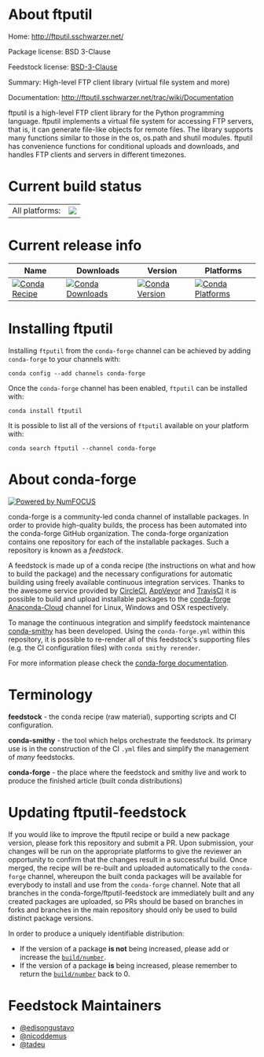 About ftputil
=============

Home: http://ftputil.sschwarzer.net/

Package license: BSD 3-Clause

Feedstock license: [BSD-3-Clause](https://github.com/conda-forge/ftputil-feedstock/blob/master/LICENSE.txt)

Summary: High-level FTP client library (virtual file system and more)

Documentation: http://ftputil.sschwarzer.net/trac/wiki/Documentation

ftputil is a high-level FTP client library for the Python programming
language. ftputil implements a virtual file system for accessing FTP
servers, that is, it can generate file-like objects for remote files.
The library supports many functions similar to those in the os, os.path
and shutil modules. ftputil has convenience functions for conditional
uploads and downloads, and handles FTP clients and servers in different
timezones.


Current build status
====================


<table><tr><td>All platforms:</td>
    <td>
      <a href="https://dev.azure.com/conda-forge/feedstock-builds/_build/latest?definitionId=3893&branchName=master">
        <img src="https://dev.azure.com/conda-forge/feedstock-builds/_apis/build/status/ftputil-feedstock?branchName=master">
      </a>
    </td>
  </tr>
</table>

Current release info
====================

| Name | Downloads | Version | Platforms |
| --- | --- | --- | --- |
| [![Conda Recipe](https://img.shields.io/badge/recipe-ftputil-green.svg)](https://anaconda.org/conda-forge/ftputil) | [![Conda Downloads](https://img.shields.io/conda/dn/conda-forge/ftputil.svg)](https://anaconda.org/conda-forge/ftputil) | [![Conda Version](https://img.shields.io/conda/vn/conda-forge/ftputil.svg)](https://anaconda.org/conda-forge/ftputil) | [![Conda Platforms](https://img.shields.io/conda/pn/conda-forge/ftputil.svg)](https://anaconda.org/conda-forge/ftputil) |

Installing ftputil
==================

Installing `ftputil` from the `conda-forge` channel can be achieved by adding `conda-forge` to your channels with:

```
conda config --add channels conda-forge
```

Once the `conda-forge` channel has been enabled, `ftputil` can be installed with:

```
conda install ftputil
```

It is possible to list all of the versions of `ftputil` available on your platform with:

```
conda search ftputil --channel conda-forge
```


About conda-forge
=================

[![Powered by NumFOCUS](https://img.shields.io/badge/powered%20by-NumFOCUS-orange.svg?style=flat&colorA=E1523D&colorB=007D8A)](http://numfocus.org)

conda-forge is a community-led conda channel of installable packages.
In order to provide high-quality builds, the process has been automated into the
conda-forge GitHub organization. The conda-forge organization contains one repository
for each of the installable packages. Such a repository is known as a *feedstock*.

A feedstock is made up of a conda recipe (the instructions on what and how to build
the package) and the necessary configurations for automatic building using freely
available continuous integration services. Thanks to the awesome service provided by
[CircleCI](https://circleci.com/), [AppVeyor](https://www.appveyor.com/)
and [TravisCI](https://travis-ci.com/) it is possible to build and upload installable
packages to the [conda-forge](https://anaconda.org/conda-forge)
[Anaconda-Cloud](https://anaconda.org/) channel for Linux, Windows and OSX respectively.

To manage the continuous integration and simplify feedstock maintenance
[conda-smithy](https://github.com/conda-forge/conda-smithy) has been developed.
Using the ``conda-forge.yml`` within this repository, it is possible to re-render all of
this feedstock's supporting files (e.g. the CI configuration files) with ``conda smithy rerender``.

For more information please check the [conda-forge documentation](https://conda-forge.org/docs/).

Terminology
===========

**feedstock** - the conda recipe (raw material), supporting scripts and CI configuration.

**conda-smithy** - the tool which helps orchestrate the feedstock.
                   Its primary use is in the construction of the CI ``.yml`` files
                   and simplify the management of *many* feedstocks.

**conda-forge** - the place where the feedstock and smithy live and work to
                  produce the finished article (built conda distributions)


Updating ftputil-feedstock
==========================

If you would like to improve the ftputil recipe or build a new
package version, please fork this repository and submit a PR. Upon submission,
your changes will be run on the appropriate platforms to give the reviewer an
opportunity to confirm that the changes result in a successful build. Once
merged, the recipe will be re-built and uploaded automatically to the
`conda-forge` channel, whereupon the built conda packages will be available for
everybody to install and use from the `conda-forge` channel.
Note that all branches in the conda-forge/ftputil-feedstock are
immediately built and any created packages are uploaded, so PRs should be based
on branches in forks and branches in the main repository should only be used to
build distinct package versions.

In order to produce a uniquely identifiable distribution:
 * If the version of a package **is not** being increased, please add or increase
   the [``build/number``](https://conda.io/docs/user-guide/tasks/build-packages/define-metadata.html#build-number-and-string).
 * If the version of a package **is** being increased, please remember to return
   the [``build/number``](https://conda.io/docs/user-guide/tasks/build-packages/define-metadata.html#build-number-and-string)
   back to 0.

Feedstock Maintainers
=====================

* [@edisongustavo](https://github.com/edisongustavo/)
* [@nicoddemus](https://github.com/nicoddemus/)
* [@tadeu](https://github.com/tadeu/)

